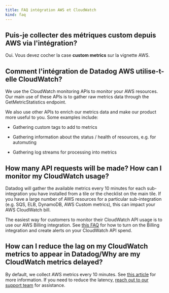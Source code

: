 ```yaml
---
title: FAQ intégration AWS et CloudWatch
kind: faq
---
```


## Puis-je collecter des métriques custom depuis AWS via l'intégration?

Oui. Vous devez cocher la case **custom metrics** sur la vignette AWS.

## Comment l'intégration de Datadog AWS utilise-t-elle CloudWatch?

We use the CloudWatch monitoring APIs to monitor your AWS resources. Our main use of these APIs is to gather raw metrics data through the GetMetricStatistics endpoint.

We also use other APIs to enrich our metrics data and make our product more useful to you. Some examples include:

 - Gathering custom tags to add to metrics

 - Gathering information about the status / health of resources, e.g. for automuting

 - Gathering log streams for processing into metrics

## How many API requests will be made? How can I monitor my CloudWatch usage?

Datadog will gather the available metrics every 10 minutes for each sub-integration you have installed from a tile or the checklist on the main tile. If you have a large number of AWS resources for a particular sub-integration (e.g. SQS, ELB, DynamoDB, AWS Custom metrics), this can impact your AWS CloudWatch bill.

The easiest way for customers to monitor their CloudWatch API usage is to use our AWS Billing integration. See [this FAQ][1] for how to turn on the Billing integration and create alerts on your CloudWatch API spend.

## How can I reduce the lag on my CloudWatch metrics to appear in Datadog/Why are my CloudWatch metrics delayed?

By default, we collect AWS metrics every 10 minutes. See [this article][2] for more information. If you need to reduce the latency, [reach out to our support team][3] for assistance.

[1]: /integrations/faq/using-datadog-s-aws-billing-integration-to-monitor-your-cloudwatch-usage
[2]: /integrations/faq/are-my-aws-cloudwatch-metrics-delayed
[3]: /help
